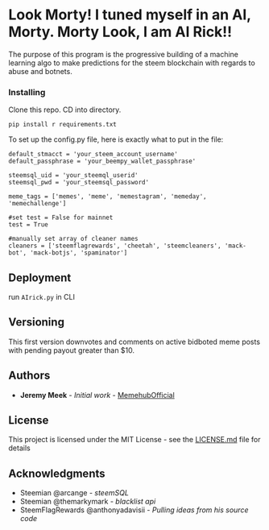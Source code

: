 # Look Morty! I tuned myself in an AI, Morty. Morty Look, I am AI Rick!!

The purpose of this program is the progressive building of a machine learning algo to make predictions for the steem blockchain with regards to abuse and botnets.

### Installing

Clone this repo. CD into directory.

`pip install r requirements.txt`

To set up the config.py file, here is exactly what to put in the file:

```
default_stmacct = 'your_steem_account_username'
default_passphrase = 'your_beempy_wallet_passphrase'

steemsql_uid = 'your_steemql_userid'
steemsql_pwd = 'your_steemsql_password'

meme_tags = ['memes', 'meme', 'memestagram', 'memeday', 'memechallenge']

#set test = False for mainnet
test = True

#manually set array of cleaner names
cleaners = ['steemflagrewards', 'cheetah', 'steemcleaners', 'mack-bot', 'mack-botjs', 'spaminator']
```

## Deployment

run `AIrick.py` in CLI

## Versioning

This first version downvotes and comments on active bidboted meme posts with pending payout greater than $10.

## Authors

* **Jeremy Meek** - *Initial work* - [MemehubOfficial](https://github.com/MemehubOfficial)

## License

This project is licensed under the MIT License - see the [LICENSE.md](LICENSE.md) file for details

## Acknowledgments

* Steemian @arcange - *steemSQL*
* Steemian @themarkymark - *blacklist api*
* SteemFlagRewards @anthonyadavisii - *Pulling ideas from his source code*